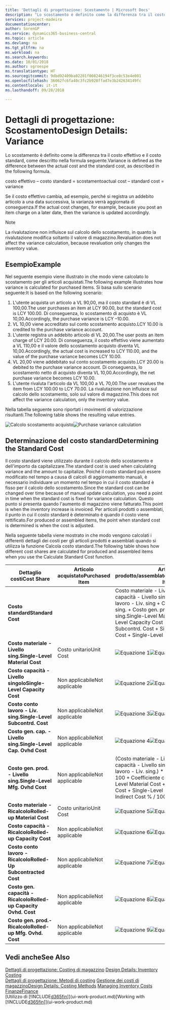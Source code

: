 ```yaml
---
title: 'Dettagli di progettazione: Scostamento | Microsoft Docs'
description: "Lo scostamento è definito come la differenza tra il costo effettivo e il costo standard, come descritto nella formula seguente."
services: project-madeira
documentationcenter: 
author: SorenGP
ms.service: dynamics365-business-central
ms.topic: article
ms.devlang: na
ms.tgt_pltfrm: na
ms.workload: na
ms.search.keywords: 
ms.date: 10/01/2018
ms.author: sgroespe
ms.translationtype: HT
ms.sourcegitcommit: 9dbd92409ba02281f008246194f3ce0c53e4e001
ms.openlocfilehash: 36062fc6fa40c3fc2b928ffad7e3b242634149fc
ms.contentlocale: it-it
ms.lasthandoff: 09/28/2018

---
```

# <a name="design-details-variance"></a><span data-ttu-id="d5706-103">Dettagli di progettazione: Scostamento</span><span class="sxs-lookup"><span data-stu-id="d5706-103">Design Details: Variance</span></span>
<span data-ttu-id="d5706-104">Lo scostamento è definito come la differenza tra il costo effettivo e il costo standard, come descritto nella formula seguente.</span><span class="sxs-lookup"><span data-stu-id="d5706-104">Variance is defined as the difference between the actual cost and the standard cost, as described in the following formula.</span></span>  

 <span data-ttu-id="d5706-105">costo effettivo – costo standard = scostamento</span><span class="sxs-lookup"><span data-stu-id="d5706-105">actual cost – standard cost = variance</span></span>  

 <span data-ttu-id="d5706-106">Se il costo effettivo cambia, ad esempio, perché si registra un addebito articolo a una data successiva, la varianza verrà aggiornata di conseguenza.</span><span class="sxs-lookup"><span data-stu-id="d5706-106">If the actual cost changes, for example, because you post an item charge on a later date, then the variance is updated accordingly.</span></span>  

> [!NOTE]  
>  <span data-ttu-id="d5706-107">La rivalutazione non influisce sul calcolo dello scostamento, in quanto la rivalutazione modifica soltanto il valore di magazzino.</span><span class="sxs-lookup"><span data-stu-id="d5706-107">Revaluation does not affect the variance calculation, because revaluation only changes the inventory value.</span></span>  

## <a name="example"></a><span data-ttu-id="d5706-108">Esempio</span><span class="sxs-lookup"><span data-stu-id="d5706-108">Example</span></span>  
 <span data-ttu-id="d5706-109">Nel seguente esempio viene illustrato in che modo viene calcolato lo scostamento per gli articoli acquistati.</span><span class="sxs-lookup"><span data-stu-id="d5706-109">The following example illustrates how variance is calculated for purchased items.</span></span> <span data-ttu-id="d5706-110">Si basa sullo scenario seguente:</span><span class="sxs-lookup"><span data-stu-id="d5706-110">It is based on the following scenario:</span></span>  

1.  <span data-ttu-id="d5706-111">L'utente acquista un articolo a VL 90,00, ma il costo standard è di VL 100,00.</span><span class="sxs-lookup"><span data-stu-id="d5706-111">The user purchases an item at LCY 90.00, but the standard cost is LCY 100.00.</span></span> <span data-ttu-id="d5706-112">Di conseguenza, lo scostamento di acquisto è VL 10,00.</span><span class="sxs-lookup"><span data-stu-id="d5706-112">Accordingly, the purchase variance is LCY –10.00.</span></span>  
2.  <span data-ttu-id="d5706-113">VL 10,00 viene accreditato sul conto scostamento acquisto.</span><span class="sxs-lookup"><span data-stu-id="d5706-113">LCY 10.00 is credited to the purchase variance account.</span></span>  
3.  <span data-ttu-id="d5706-114">L'utente registra un addebito articolo di VL 20,00.</span><span class="sxs-lookup"><span data-stu-id="d5706-114">The user posts an item charge of LCY 20.00.</span></span> <span data-ttu-id="d5706-115">Di conseguenza, il costo effettivo viene aumentato a VL 110,00 e il valore dello scostamento acquisto diventa VL 10,00.</span><span class="sxs-lookup"><span data-stu-id="d5706-115">Accordingly, the actual cost is increased to LCY 110.00, and the value of the purchase variance becomes LCY 10.00.</span></span>  
4.  <span data-ttu-id="d5706-116">VL 20,00 viene addebitato sul conto scostamento acquisto.</span><span class="sxs-lookup"><span data-stu-id="d5706-116">LCY 20.00 is debited to the purchase variance account.</span></span> <span data-ttu-id="d5706-117">Di conseguenza, lo scostamento netto di acquisto diventa VL 10,00.</span><span class="sxs-lookup"><span data-stu-id="d5706-117">Accordingly, the net purchase variance becomes LCY 10.00.</span></span>  
5.  <span data-ttu-id="d5706-118">L'utente rivaluta l'articolo da VL 100,00 a VL 70,00.</span><span class="sxs-lookup"><span data-stu-id="d5706-118">The user revalues the item from LCY 100.00 to LCY 70.00.</span></span> <span data-ttu-id="d5706-119">La rivalutazione non influisce sul calcolo dello scostamento, solo sul valore di magazzino.</span><span class="sxs-lookup"><span data-stu-id="d5706-119">This does not affect the variance calculation, only the inventory value.</span></span>  

 <span data-ttu-id="d5706-120">Nella tabella seguente sono riportati i movimenti di valorizzazione risultanti.</span><span class="sxs-lookup"><span data-stu-id="d5706-120">The following table shows the resulting value entries.</span></span>  

 <span data-ttu-id="d5706-121">![Calcolo scostamento acquisto](media/design_details_inventory_costing_11_purchase_variance.png "Calcolo scostamento acquisto")</span><span class="sxs-lookup"><span data-stu-id="d5706-121">![Purchase variance calculation](media/design_details_inventory_costing_11_purchase_variance.png "Purchase variance calculation")</span></span>  

## <a name="determining-the-standard-cost"></a><span data-ttu-id="d5706-122">Determinazione del costo standard</span><span class="sxs-lookup"><span data-stu-id="d5706-122">Determining the Standard Cost</span></span>  
 <span data-ttu-id="d5706-123">Il costo standard viene utilizzato durante il calcolo dello scostamento e dell'importo da capitalizzare.</span><span class="sxs-lookup"><span data-stu-id="d5706-123">The standard cost is used when calculating variance and the amount to capitalize.</span></span> <span data-ttu-id="d5706-124">Poiché il costo standard può essere modificato nel tempo a causa di calcoli di aggiornamento manuali, è necessario individuare un momento nel tempo in cui il costo standard è fisso per il calcolo dello scostamento.</span><span class="sxs-lookup"><span data-stu-id="d5706-124">Since the standard cost can be changed over time because of manual update calculation, you need a point in time when the standard cost is fixed for variance calculation.</span></span> <span data-ttu-id="d5706-125">Questo punto si presenta quando l'aumento di magazzino viene fatturato.</span><span class="sxs-lookup"><span data-stu-id="d5706-125">This point is when the inventory increase is invoiced.</span></span> <span data-ttu-id="d5706-126">Per articoli prodotti o assemblati, il punto in cui il costo standard è determinato è quando il costo viene rettificato.</span><span class="sxs-lookup"><span data-stu-id="d5706-126">For produced or assembled items, the point when standard cost is determined is when the cost is adjusted.</span></span>  

 <span data-ttu-id="d5706-127">Nella seguente tabella viene mostrato in che modo vengono calcolati i differenti dettagli dei costi per gli articoli prodotti e assemblati quando si utilizza la funzione Calcola costo standard.</span><span class="sxs-lookup"><span data-stu-id="d5706-127">The following table shows how different cost shares are calculated for produced and assembled items when you use the Calculate Standard Cost function.</span></span>  

|<span data-ttu-id="d5706-128">Dettaglio costi</span><span class="sxs-lookup"><span data-stu-id="d5706-128">Cost Share</span></span>|<span data-ttu-id="d5706-129">Articolo acquistato</span><span class="sxs-lookup"><span data-stu-id="d5706-129">Purchased Item</span></span>|<span data-ttu-id="d5706-130">Articolo prodotto/assemblato</span><span class="sxs-lookup"><span data-stu-id="d5706-130">Produced/Assembled Item</span></span>|  
|----------------|--------------------|------------------------------|  
|<span data-ttu-id="d5706-131">**Costo standard**</span><span class="sxs-lookup"><span data-stu-id="d5706-131">**Standard Cost**</span></span>||<span data-ttu-id="d5706-132">Costo materiale - Livello sing. + Costo capacità - Livello singolo + Costo conto lavoro - Liv. sing + Costo gen. cap. - Livello sing. + Costo gen. prod. - Livello sing.</span><span class="sxs-lookup"><span data-stu-id="d5706-132">Single-Level Material Cost + Single-Level Capacity Cost + Single-Level Subcontrd. Cost + Single-Level Cap. Ovhd. Cost + Single-Level Mfg. Ovhd. Cost</span></span>|  
|<span data-ttu-id="d5706-133">**Costo materiale - Livello sing.**</span><span class="sxs-lookup"><span data-stu-id="d5706-133">**Single-Level Material Cost**</span></span>|<span data-ttu-id="d5706-134">Costo unitario</span><span class="sxs-lookup"><span data-stu-id="d5706-134">Unit Cost</span></span>|<span data-ttu-id="d5706-135">![Equazione 1](media/design_details_inventory_costing_11_equation_1.png "Equazione 1")</span><span class="sxs-lookup"><span data-stu-id="d5706-135">![Equation 1](media/design_details_inventory_costing_11_equation_1.png "Equation 1")</span></span>|  
|<span data-ttu-id="d5706-136">**Costo capacità - Livello singolo**</span><span class="sxs-lookup"><span data-stu-id="d5706-136">**Single-Level Capacity Cost**</span></span>|<span data-ttu-id="d5706-137">Non applicabile</span><span class="sxs-lookup"><span data-stu-id="d5706-137">Not applicable</span></span>|<span data-ttu-id="d5706-138">![Equazione 2](media/design_details_inventory_costing_11_equation_2.png "Equazione 2")</span><span class="sxs-lookup"><span data-stu-id="d5706-138">![Equation 2](media/design_details_inventory_costing_11_equation_2.png "Equation 2")</span></span>|  
|<span data-ttu-id="d5706-139">**Costo conto lavoro - Liv. sing.**</span><span class="sxs-lookup"><span data-stu-id="d5706-139">**Single-Level Subcontrd. Cost**</span></span>|<span data-ttu-id="d5706-140">Non applicabile</span><span class="sxs-lookup"><span data-stu-id="d5706-140">Not applicable</span></span>|<span data-ttu-id="d5706-141">![Equazione 3](media/design_details_inventory_costing_11_equation_3.png "Equazione 3")</span><span class="sxs-lookup"><span data-stu-id="d5706-141">![Equation 3](media/design_details_inventory_costing_11_equation_3.png "Equation 3")</span></span>|  
|<span data-ttu-id="d5706-142">**Costo gen. cap. - Livello sing.**</span><span class="sxs-lookup"><span data-stu-id="d5706-142">**Single-Level Cap. Ovhd Cost**</span></span>|<span data-ttu-id="d5706-143">Non applicabile</span><span class="sxs-lookup"><span data-stu-id="d5706-143">Not applicable</span></span>|<span data-ttu-id="d5706-144">![Equazione 4](media/design_details_inventory_costing_11_equation_4.png "Equazione 4")</span><span class="sxs-lookup"><span data-stu-id="d5706-144">![Equation 4](media/design_details_inventory_costing_11_equation_4.png "Equation 4")</span></span>|  
|<span data-ttu-id="d5706-145">**Costo gen. prod. - Livello sing.**</span><span class="sxs-lookup"><span data-stu-id="d5706-145">**Single-Level Mfg. Ovhd Cost**</span></span>|<span data-ttu-id="d5706-146">Non applicabile</span><span class="sxs-lookup"><span data-stu-id="d5706-146">Not applicable</span></span>|<span data-ttu-id="d5706-147">(Costo materiale - Livello sing. + Costo capacità - Livello singolo + Costo conto lavoro - Liv. sing.) \* Costo indiretto % / 100 + Coefficiente costi generali</span><span class="sxs-lookup"><span data-stu-id="d5706-147">(Single-Level Material Cost + Single-Level Capacity Cost + Single-Level Subcontrd. Cost) \* Indirect Cost % / 100 + Overhead Rate</span></span>|  
|<span data-ttu-id="d5706-148">**Costo materiale - Ricalcolo**</span><span class="sxs-lookup"><span data-stu-id="d5706-148">**Rolled-up Material Cost**</span></span>|<span data-ttu-id="d5706-149">Costo unitario</span><span class="sxs-lookup"><span data-stu-id="d5706-149">Unit Cost</span></span>|<span data-ttu-id="d5706-150">![Equazione 5](media/design_details_inventory_costing_11_equation_5.png "Equazione 5")</span><span class="sxs-lookup"><span data-stu-id="d5706-150">![Equation 5](media/design_details_inventory_costing_11_equation_5.png "Equation 5")</span></span>|  
|<span data-ttu-id="d5706-151">**Costo capacità - Ricalcolo**</span><span class="sxs-lookup"><span data-stu-id="d5706-151">**Rolled-up Capacity Cost**</span></span>|<span data-ttu-id="d5706-152">Non applicabile</span><span class="sxs-lookup"><span data-stu-id="d5706-152">Not applicable</span></span>|<span data-ttu-id="d5706-153">![Equazione 6](media/design_details_inventory_costing_11_equation_6.png "Equazione 6")</span><span class="sxs-lookup"><span data-stu-id="d5706-153">![Equation 6](media/design_details_inventory_costing_11_equation_6.png "Equation 6")</span></span>|  
|<span data-ttu-id="d5706-154">**Costo conto lavoro - Ricalcolo**</span><span class="sxs-lookup"><span data-stu-id="d5706-154">**Rolled-Up Subcontracted Cost**</span></span>|<span data-ttu-id="d5706-155">Non applicabile</span><span class="sxs-lookup"><span data-stu-id="d5706-155">Not applicable</span></span>|<span data-ttu-id="d5706-156">![Equazione 7](media/design_details_inventory_costing_11_equation_7.png "Equazione 7")</span><span class="sxs-lookup"><span data-stu-id="d5706-156">![Equation 7](media/design_details_inventory_costing_11_equation_7.png "Equation 7")</span></span>|  
|<span data-ttu-id="d5706-157">**Costo gen. capacità - Ricalcolo**</span><span class="sxs-lookup"><span data-stu-id="d5706-157">**Rolled-up Capacity Ovhd. Cost**</span></span>|<span data-ttu-id="d5706-158">Non applicabile</span><span class="sxs-lookup"><span data-stu-id="d5706-158">Not applicable</span></span>|<span data-ttu-id="d5706-159">![Equazione 8](media/design_details_inventory_costing_11_equation_8.png "Equazione 8")</span><span class="sxs-lookup"><span data-stu-id="d5706-159">![Equation 8](media/design_details_inventory_costing_11_equation_8.png "Equation 8")</span></span>|  
|<span data-ttu-id="d5706-160">**Costo gen. prod.- Ricalcolo**</span><span class="sxs-lookup"><span data-stu-id="d5706-160">**Rolled-up Mfg. Ovhd. Cost**</span></span>|<span data-ttu-id="d5706-161">Non applicabile</span><span class="sxs-lookup"><span data-stu-id="d5706-161">Not applicable</span></span>|<span data-ttu-id="d5706-162">![Equazione 9](media/design_details_inventory_costing_11_equation_9.png "Equazione 9")</span><span class="sxs-lookup"><span data-stu-id="d5706-162">![Equation 9](media/design_details_inventory_costing_11_equation_9.png "Equation 9")</span></span>|  

## <a name="see-also"></a><span data-ttu-id="d5706-163">Vedi anche</span><span class="sxs-lookup"><span data-stu-id="d5706-163">See Also</span></span>  
 <span data-ttu-id="d5706-164">[Dettagli di progettazione: Costing di magazzino](design-details-inventory-costing.md) </span><span class="sxs-lookup"><span data-stu-id="d5706-164">[Design Details: Inventory Costing](design-details-inventory-costing.md) </span></span>  
 <span data-ttu-id="d5706-165">[Dettagli di progettazione: Metodi di costing](design-details-costing-methods.md) [Gestione dei costi di magazzino](finance-manage-inventory-costs.md)</span><span class="sxs-lookup"><span data-stu-id="d5706-165">[Design Details: Costing Methods](design-details-costing-methods.md) [Managing Inventory Costs](finance-manage-inventory-costs.md)</span></span>  
 [<span data-ttu-id="d5706-166">Finanze</span><span class="sxs-lookup"><span data-stu-id="d5706-166">Finance</span></span>](finance.md)  
 <span data-ttu-id="d5706-167">[Utilizzo di [!INCLUDE[d365fin](includes/d365fin_md.md)]](ui-work-product.md)</span><span class="sxs-lookup"><span data-stu-id="d5706-167">[Working with [!INCLUDE[d365fin](includes/d365fin_md.md)]](ui-work-product.md)</span></span>

